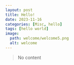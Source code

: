 ```yaml
---
layout: post
title: Hello!
date: 2023-11-16
categories: [Misc, hello]
tags: [hello world]
image:
  path: welcome/welcome5.png
  alt: welcome
---
```


> No content
